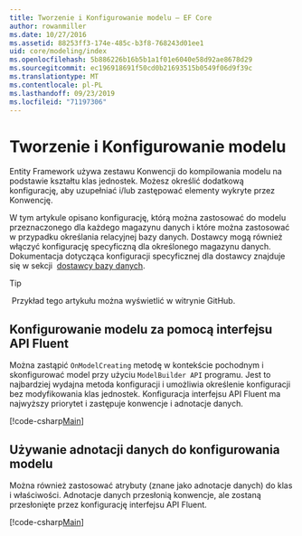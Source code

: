```yaml
---
title: Tworzenie i Konfigurowanie modelu — EF Core
author: rowanmiller
ms.date: 10/27/2016
ms.assetid: 88253ff3-174e-485c-b3f8-768243d01ee1
uid: core/modeling/index
ms.openlocfilehash: 5b886226b16b5b1a1f01e6040e58d92ae8678d29
ms.sourcegitcommit: ec196918691f50cd0b21693515b0549f06d9f39c
ms.translationtype: MT
ms.contentlocale: pl-PL
ms.lasthandoff: 09/23/2019
ms.locfileid: "71197306"
---
```

# <a name="creating-and-configuring-a-model"></a>Tworzenie i Konfigurowanie modelu

Entity Framework używa zestawu Konwencji do kompilowania modelu na podstawie kształtu klas jednostek. Możesz określić dodatkową konfigurację, aby uzupełniać i/lub zastępować elementy wykryte przez Konwencję.

W tym artykule opisano konfigurację, którą można zastosować do modelu przeznaczonego dla każdego magazynu danych i które można zastosować w przypadku określania relacyjnej bazy danych. Dostawcy mogą również włączyć konfigurację specyficzną dla określonego magazynu danych. Dokumentacja dotycząca konfiguracji specyficznej dla dostawcy znajduje się w sekcji  [dostawcy bazy danych](../providers/index.md).

> [!TIP]  
>  [](https://github.com/aspnet/EntityFramework.Docs/tree/master/samples)Przykład tego artykułu można wyświetlić w witrynie GitHub.

## <a name="use-fluent-api-to-configure-a-model"></a>Konfigurowanie modelu za pomocą interfejsu API Fluent

Można zastąpić `OnModelCreating` metodę w kontekście pochodnym i skonfigurować model przy użyciu `ModelBuilder API` programu. Jest to najbardziej wydajna metoda konfiguracji i umożliwia określenie konfiguracji bez modyfikowania klas jednostek. Konfiguracja interfejsu API Fluent ma najwyższy priorytet i zastępuje konwencje i adnotacje danych.

[!code-csharp[Main](../../../samples/core/Modeling/FluentAPI/Required.cs?highlight=11-13)]

## <a name="use-data-annotations-to-configure-a-model"></a>Używanie adnotacji danych do konfigurowania modelu

Można również zastosować atrybuty (znane jako adnotacje danych) do klas i właściwości. Adnotacje danych przesłonią konwencje, ale zostaną przesłonięte przez konfigurację interfejsu API Fluent.

[!code-csharp[Main](../../../samples/core/Modeling/DataAnnotations/Required.cs?highlight=14)]
